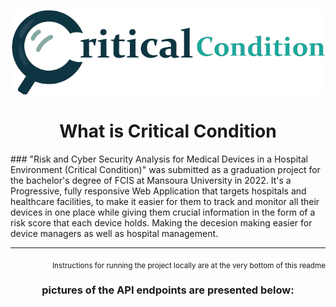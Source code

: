 <p align="center">
  <img width="600" src="Images/LandingLogo.png">
</p>

<h1 align="center">
What is Critical Condition
</h1>
### "Risk and Cyber Security Analysis for Medical Devices in a Hospital Environment (Critical Condition)" was submitted as a graduation project for the bachelor's degree of FCIS at Mansoura University in 2022.
It's a Progressive, fully responsive Web Application that targets hospitals and healthcare facilities, to make it easier for them to track and monitor all their devices in one place while giving them crucial information in the form of a risk score that each device holds. Making the decesion making easier for device managers as well as hospital management.

<hr />

<p align="right">
  <sub>
    Instructions for running the project locally are at the very bottom of this readme
  </sub>
</p>

<h3 align="center">
  pictures of the API endpoints are presented below:
</h3>


